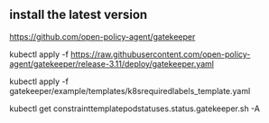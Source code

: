 ## install the latest version 
https://github.com/open-policy-agent/gatekeeper

kubectl apply -f https://raw.githubusercontent.com/open-policy-agent/gatekeeper/release-3.11/deploy/gatekeeper.yaml

kubectl apply -f gatekeeper/example/templates/k8srequiredlabels_template.yaml

kubectl get constrainttemplatepodstatuses.status.gatekeeper.sh -A
